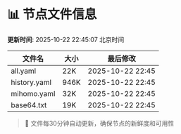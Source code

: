 # 📊 节点文件信息

**更新时间**: 2025-10-22 22:45:07 北京时间

| 文件名 | 大小 | 最后修改 |
|--------|------|----------|
| all.yaml | 22K | 2025-10-22 22:45 |
| history.yaml | 946K | 2025-10-22 22:45 |
| mihomo.yaml | 32K | 2025-10-22 22:45 |
| base64.txt | 19K | 2025-10-22 22:45 |

> 🔄 文件每30分钟自动更新，确保节点的新鲜度和可用性
